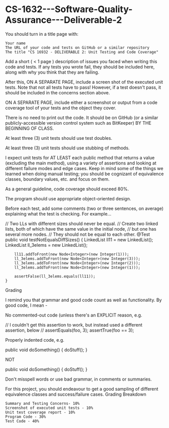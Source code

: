 # CS-1632---Software-Quality-Assurance---Deliverable-2


You should turn in a title page with:

    Your name
    The URL of your code and tests on GitHub or a similar repository
    The title "CS 16932 - DELIVERABLE 2: Unit Testing and Code Coverage"

Add a short ( < 1 page ) description of issues you faced when writing this code and tests. If any tests you wrote fail, they should be included here, along with why you think that they are failing.

After this, ON A SEPARATE PAGE, include a screen shot of the executed unit tests. Note that not all tests have to pass! However, if a test doesn't pass, it should be included in the concerns section above.

ON A SEPARATE PAGE, include either a screenshot or output from a code coverage tool of your tests and the object they cover.

There is no need to print out the code. It should be on GitHub (or a similar publicly-accessible version control system such as BitKeeper) BY THE BEGINNING OF CLASS.

At least three (3) unit tests should use test doubles.

At least three (3) unit tests should use stubbing of methods.

I expect unit tests for AT LEAST each public method that returns a value (excluding the main method), using a variety of assertions and looking at different failure modes and edge cases. Keep in mind some of the things we learned when doing manual testing; you should be cognizant of equivalence classes, boundary values, etc. and focus on them.

As a general guideline, code coverage should exceed 80%.

The program should use appropriate object-oriented design.

Before each test, add some comments (two or three sentences, on average) explaining what the test is checking. For example...

//  Two LLs with different sizes should never be equal.
//  Create two linked lists, both of which have the same value in the initial node,
// but one has several more nodes. 
// They should not be equal to each other.
    @Test
    public void testNotEqualsDiffSizes() {
        LinkedList<Integer> ll11 = new LinkedList<Integer>();
        LinkedList<Integer> ll_3elems = new LinkedList<Integer>();

        ll11.addToFront(new Node<Integer>(new Integer(1)));
        ll_3elems.addToFront(new Node<Integer>(new Integer(3)));
        ll_3elems.addToFront(new Node<Integer>(new Integer(2)));
        ll_3elems.addToFront(new Node<Integer>(new Integer(1)));

        assertFalse(ll_3elems.equals(ll11));
    }

Grading

I remind you that grammar and good code count as well as functionality. By good code, I mean -

No commented-out code (unless there's an EXPLICIT reason, e.g.

// I couldn't get this assertion to work, but instead used a different assertion, below
// assertEquals(foo, 3);
assertTrue(foo == 3);

Properly indented code, e.g.

public void doSomething() {
    doStuff();
}

NOT

public
  void
                     doSomething()
{ doStuff(); }

Don't misspell words or use bad grammar, in comments or summaries.

For this project, you should endeavour to get a good sampling of different equivalence classes and success/failure cases.
Grading Breakdown

    Summary and Testing Concerns- 10%
    Screenshot of executed unit tests - 10%
    Unit test coverage report - 10%
    Program Code - 30%
    Test Code - 40%
